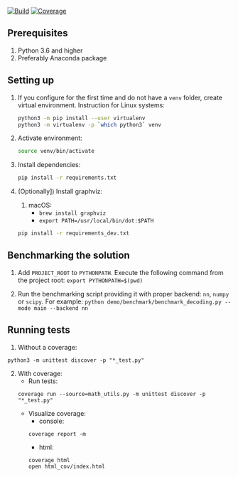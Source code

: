 [![Build](https://travis-ci.org/demid5111/ldss-tensor-structures.svg?branch=master)](https://travis-ci.org/demid5111/ldss-tensor-structures)
[![Coverage](https://coveralls.io/repos/github/demid5111/ldss-tensor-structures/badge.svg)](https://coveralls.io/github/demid5111/ldss-tensor-structures)

## Prerequisites

1. Python 3.6 and higher
2. Preferably Anaconda package

## Setting up

1. If you configure for the first time and do not have a `venv` folder, create virtual environment. 
   Instruction for Linux systems:

   ```bash
   python3 -m pip install --user virtualenv
   python3 -m virtualenv -p `which python3` venv
   ```

2. Activate environment:

   ```bash
   source venv/bin/activate
   ```

3. Install dependencies:

   ```bash
   pip install -r requirements.txt
   ```

4. (Optionally]) Install graphviz:
    1. macOS:
        - `brew install graphviz`
        - `export PATH=/usr/local/bin/dot:$PATH`
       
     
    ```bash
    pip install -r requirements_dev.txt
    ```

## Benchmarking the solution

1. Add `PROJECT_ROOT` to `PYTHONPATH`. Execute the following command from the project root:
   `export PYTHONPATH=$(pwd)`

2. Run the benchmarking script providing it with proper backend: `nn`, `numpy` or `scipy`.
   For example: `python demo/benchmark/benchmark_decoding.py --mode main --backend nn`

## Running tests

1. Without a coverage:
```
python3 -m unittest discover -p "*_test.py"
```

2. With coverage:
    * Run tests:
    ```
    coverage run --source=math_utils.py -m unittest discover -p "*_test.py"
    ```
    * Visualize coverage:
        - console:
        ```
        coverage report -m
        ```
        - html:
        ```
        coverage html
        open html_cov/index.html
        ```